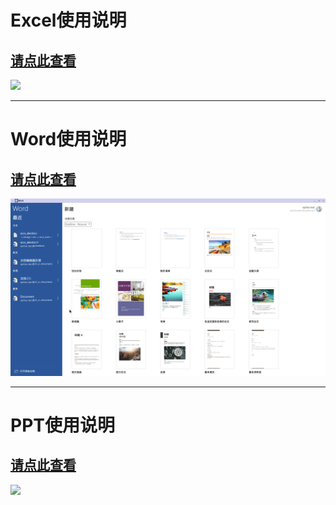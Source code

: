 # Excel使用说明

## [请点此查看](https://github.com/openthos/userguide-analysis/blob/master/Office/Excel%E7%82%B9%E6%AD%A4%E6%9F%A5%E7%9C%8B.md)
![](../pic/soft/execl.png)   

*** 
# Word使用说明

## [请点此查看](https://github.com/openthos/userguide-analysis/blob/master/Office/Word%E7%82%B9%E6%AD%A4%E6%9F%A5%E7%9C%8B.md)
![](../pic/soft/word2.png)   

*** 
# PPT使用说明

## [请点此查看](https://github.com/openthos/userguide-analysis/blob/master/Office/PPT%E7%82%B9%E6%AD%A4%E6%9F%A5%E7%9C%8B.md)
![](../pic/soft/powerpoint.png)   
   
